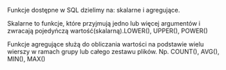 
Funkcje dostępne w SQL dzielimy na: skalarne i agregujące.

Skalarne to funkcje, które przyjmują jedno lub więcej argumentów i zwracają pojedyńczą wartość(skalarną).LOWER(), UPPER(), POWER()

Funkcje agregujące służą do obliczania wartości na podstawie wielu wierszy w ramach grupy lub całego zestawu plików. Np. COUNT(), AVG(),
MIN(), MAX()


